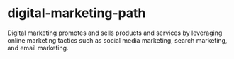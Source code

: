 # digital-marketing-path
Digital marketing promotes and sells products and services by leveraging online marketing tactics such as social media marketing, search marketing, and email marketing. 
